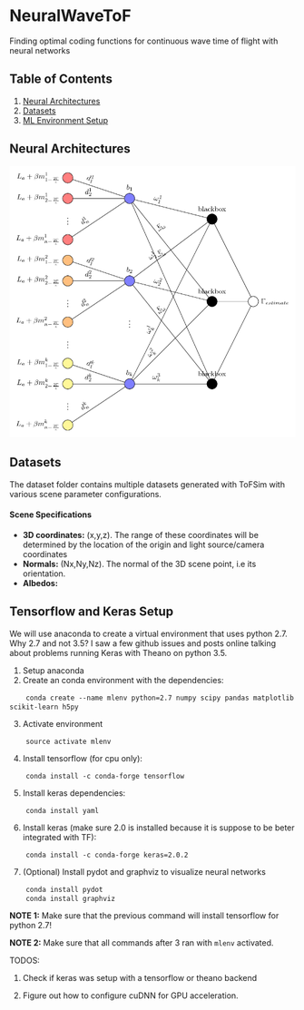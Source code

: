 # NeuralWaveToF
Finding optimal coding functions for continuous wave time of flight with neural networks  


## Table of Contents
1. [Neural Architectures](#architectures)
2. [Datasets](#datasets)
3. [ML Environment Setup](#mlsetup)


<a name="architectures">
</a>

## Neural Architectures 

![Neural Architecture for Single Pixel Depth Recovery](https://github.com/felipegb94/NeuralWaveToF/blob/master/ArchitectureDiagrams/NeuralArchitecture_SinglePixelDepth.png)


<a name="datasets">
</a>

## Datasets

The dataset folder contains multiple datasets generated with ToFSim with various scene parameter configurations. 

#### Scene Specifications

* **3D coordinates:** (x,y,z). The range of these coordinates will be determined by the location of the origin and light source/camera coordinates
* **Normals:** (Nx,Ny,Nz). The normal of the 3D scene point, i.e its orientation.
* **Albedos:** 



<a name="mlsetup">
</a>

## Tensorflow and Keras Setup 

We will use anaconda to create a virtual environment that uses python 2.7. Why 2.7 and not 3.5? I saw a few github issues and posts online talking about problems running Keras with Theano on python 3.5.

1. Setup anaconda
2. Create an conda environment with the dependencies:

```
    conda create --name mlenv python=2.7 numpy scipy pandas matplotlib scikit-learn h5py 
```

3. Activate environment

```
    source activate mlenv
```

4. Install tensorflow (for cpu only):

```
    conda install -c conda-forge tensorflow
```


5. Install keras dependencies:

```
    conda install yaml
```

6. Install keras (make sure 2.0 is installed because it is suppose to be beter integrated with TF):

```
    conda install -c conda-forge keras=2.0.2
```

7. (Optional) Install pydot and graphviz to visualize neural networks

```
    conda install pydot
    conda install graphviz
```

**NOTE 1:** Make sure that the previous command will install tensorflow for python 2.7!

**NOTE 2:** Make sure that all commands after 3 ran with `mlenv` activated.

TODOS:
1. Check if keras was setup with a tensorflow or theano backend

2. Figure out how to configure cuDNN for GPU acceleration. 
